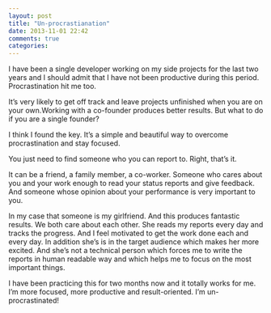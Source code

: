 ```yaml
---
layout: post
title: "Un-procrastianation"
date: 2013-11-01 22:42
comments: true
categories: 
---
```

I have been a single developer working on my side projects for the last two years and I should admit that I have not been productive during this period. Procrastination hit me too.

It’s very likely to get off track and leave projects unfinished when you are on your own.Working with a co-founder produces better results. But what to do if you are a single founder? 

I think I found the key. It’s a simple and beautiful way to overcome procrastination and stay focused.

You just need to find someone who you can report to. Right, that’s it.

 It can be a friend, a family member, a co-worker. Someone who cares about you and your work enough to read your status reports and give feedback. And someone whose opinion about your performance is very important to you.

In my case that someone is my girlfriend. And this produces fantastic results. We both care about each other. She reads my reports every day and tracks the progress. And I feel motivated to get the work done each and every day. In addition she’s is in the target audience which makes her more excited. And she’s not a technical person which forces me to write the reports in human readable way and which helps me to focus on the most important things. 

I have been practicing this for two months now and it totally works for me. I’m more focused, more productive and result-oriented. I’m un-procrastinated!
